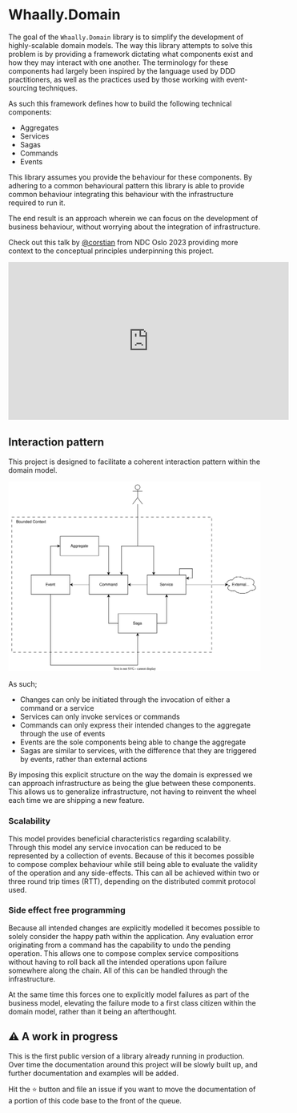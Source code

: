 # Whaally.Domain

The goal of the `Whaally.Domain` library is to simplify the development of highly-scalable domain models. The way this library attempts to solve this problem is by providing a framework dictating what components exist and how they may interact with one another. The terminology for these components had largely been inspired by the language used by DDD practitioners, as well as the practices used by those working with event-sourcing techniques.

As such this framework defines how to build the following technical components:

- Aggregates
- Services
- Sagas
- Commands
- Events

This library assumes you provide the behaviour for these components. By adhering to a common behavioural pattern this library is able to provide common behaviour integrating this behaviour with the infrastructure required to run it.

The end result is an approach wherein we can focus on the development of business behaviour, without worrying about the integration of infrastructure.

Check out this talk by [@corstian](https://github.com/corstian) from NDC Oslo 2023 providing more context to the conceptual principles underpinning this project.

<iframe width="560" height="315" src="https://www.youtube-nocookie.com/embed/5A22s_QXTRg?si=d2qJ4azHSZORd9Po" title="YouTube video player" frameborder="0" allow="accelerometer; autoplay; clipboard-write; encrypted-media; gyroscope; picture-in-picture; web-share" allowfullscreen></iframe>

## Interaction pattern
This project is designed to facilitate a coherent interaction pattern within the domain model. 

![Flowchart showing interaction between components](./assets/Domain%20Structure.drawio.svg)

As such; 
- Changes can only be initiated through the invocation of either a command or a service
- Services can only invoke services or commands
- Commands can only express their intended changes to the aggregate through the use of events
- Events are the sole components being able to change the aggregate
- Sagas are similar to services, with the difference that they are triggered by events, rather than external actions

By imposing this explicit structure on the way the domain is expressed we can approach infrastructure as being the glue between these components. This allows us to generalize infrastructure, not having to reinvent the wheel each time we are shipping a new feature.

### Scalability
This model provides beneficial characteristics regarding scalability. Through this model any service invocation can be reduced to be represented by a collection of events. Because of this it becomes possible to compose complex behaviour while still being able to evaluate the validity of the operation and any side-effects. This can all be achieved within two or three round trip times (RTT), depending on the distributed commit protocol used.

### Side effect free programming
Because all intended changes are explicitly modelled it becomes possible to solely consider the happy path within the application. Any evaluation error originating from a command has the capability to undo the pending operation. This allows one to compose complex service compositions without having to roll back all the intended operations upon failure somewhere along the chain. All of this can be handled through the infrastructure.

At the same time this forces one to explicitly model failures as part of the business model, elevating the failure mode to a first class citizen within the domain model, rather than it being an afterthought.

## ⚠️ A work in progress
This is the first public version of a library already running in production. Over time the documentation around this project will be slowly built up, and further documentation and examples will be added.

Hit the ⭐ button and file an issue if you want to move the documentation of a portion of this code base to the front of the queue.
